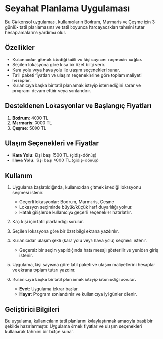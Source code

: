 ﻿# Seyahat Planlama Uygulaması

Bu C# konsol uygulaması, kullanıcıların Bodrum, Marmaris ve Çeşme için 3 günlük tatil planlamasına ve tatil boyunca harcayacakları tahmini tutarı hesaplamalarına yardımcı olur.

## Özellikler

- Kullanıcıdan gitmek istediği tatili ve kişi sayısını seçmesini sağlar.
- Seçilen lokasyona göre kısa bir özet bilgi verir.
- Kara yolu veya hava yolu ile ulaşım seçenekleri sunar.
- Tatil paketi fiyatları ve ulaşım seçeneklerine göre toplam maliyeti hesaplar.
- Kullanıcıya başka bir tatil planlamak isteyip istemediğini sorar ve programı devam ettirir veya sonlandırır.

## Desteklenen Lokasyonlar ve Başlangıç Fiyatları

1. **Bodrum**: 4000 TL
2. **Marmaris**: 3000 TL
3. **Çeşme**: 5000 TL

## Ulaşım Seçenekleri ve Fiyatlar

- **Kara Yolu**: Kişi başı 1500 TL (gidiş-dönüş)
- **Hava Yolu**: Kişi başı 4000 TL (gidiş-dönüş)

## Kullanım

1. Uygulama başlatıldığında, kullanıcıdan gitmek istediği lokasyonu seçmesi istenir.
    - Geçerli lokasyonlar: Bodrum, Marmaris, Çeşme
    - Lokasyon seçiminde büyük/küçük harf duyarlılığı yoktur.
    - Hatalı girişlerde kullanıcıya geçerli seçenekler hatırlatılır.

2. Kaç kişi için tatil planlandığı sorulur.

3. Seçilen lokasyona göre bir özet bilgi ekrana yazdırılır.

4. Kullanıcıdan ulaşım şekli (kara yolu veya hava yolu) seçmesi istenir.
    - Geçersiz bir seçim yapıldığında hata mesajı gösterilir ve yeniden giriş istenir.

5. Uygulama, kişi sayısına göre tatil paketi ve ulaşım maliyetlerini hesaplar ve ekrana toplam tutarı yazdırır.

6. Kullanıcıya başka bir tatil planlamak isteyip istemediği sorulur:
    - **Evet**: Uygulama tekrar başlar.
    - **Hayır**: Program sonlandırılır ve kullanıcıya iyi günler dilenir.

## Geliştirici Bilgileri

Bu uygulama, kullanıcıların tatil planlarını kolaylaştırmak amacıyla basit bir şekilde hazırlanmıştır. Uygulama örnek fiyatlar ve ulaşım seçenekleri kullanarak tahmini bir bütçe sunar.
